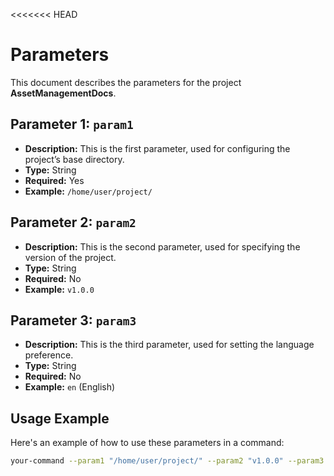 <<<<<<< HEAD
# Parameters

This document describes the parameters for the project **AssetManagementDocs**.

## Parameter 1: `param1`
- **Description:** This is the first parameter, used for configuring the project’s base directory.
- **Type:** String
- **Required:** Yes
- **Example:** `/home/user/project/`

## Parameter 2: `param2`
- **Description:** This is the second parameter, used for specifying the version of the project.
- **Type:** String
- **Required:** No
- **Example:** `v1.0.0`

## Parameter 3: `param3`
- **Description:** This is the third parameter, used for setting the language preference.
- **Type:** String
- **Required:** No
- **Example:** `en` (English)

## Usage Example

Here's an example of how to use these parameters in a command:

```bash
your-command --param1 "/home/user/project/" --param2 "v1.0.0" --param3 "en"
